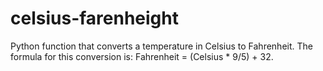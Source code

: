 # celsius-farenheight
 Python function that converts a temperature in Celsius to Fahrenheit. The formula for this conversion is: Fahrenheit = (Celsius * 9/5) + 32.
